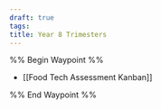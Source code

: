 ```yaml
---
draft: true
tags: 
title: Year 8 Trimesters
---
```

%% Begin Waypoint %%
- [[Food Tech Assessment Kanban]]

%% End Waypoint %%
